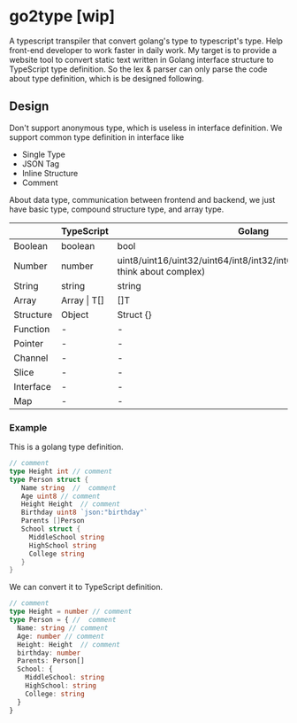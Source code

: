 # go2type [wip]

A typescript transpiler that convert golang's type to typescript's type. Help front-end developer to work faster in daily work.
My target is to provide a website tool to convert static text written in Golang interface structure to TypeScript type definition.
So the lex & parser can only parse the code about type definition, which is be designed following.

## Design
Don't support anonymous type, which is useless in interface definition.
We support common type definition in interface like 
* Single Type
* JSON Tag
* Inline Structure
* Comment

About data type, communication between frontend and backend, we just have basic type, compound structure type, and array type.

|     | TypeScript  | Golang  |
|  ----  | ----  |----  |
| Boolean  | boolean | bool |
| Number  | number | uint8/uint16/uint32/uint64/int8/int32/int64/float32/float64(don't think about complex) | 
| String | string | string |
| Array | Array<T> \| T[] | []T |
| Structure| Object | Struct {} |
| Function | - | - |
| Pointer | - | - |
| Channel | - | - |
| Slice | - | - |
| Interface | - | - |
| Map | - | - |


### Example 
This is a golang type definition.

```go
// comment 
type Height int // comment
type Person struct {
   Name string  //  comment
   Age uint8 // comment
   Height Height  // comment
   Birthday uint8 `json:"birthday"` 
   Parents []Person
   School struct {
     MiddleSchool string
     HighSchool string
     College string
   }
}
```
We can convert it to TypeScript definition.
```TypeScript
// comment 
type Height = number // comment
type Person = { //  comment
  Name: string // comment
  Age: number // comment
  Height: Height  // comment
  birthday: number
  Parents: Person[]
  School: {
    MiddleSchool: string
    HighSchool: string
    College: string
  }
}
```